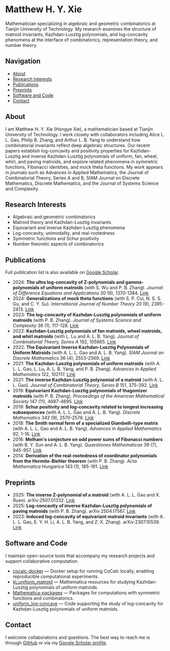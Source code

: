 # Matthew H. Y. Xie

Mathematician specializing in algebraic and geometric combinatorics at Tianjin University of Technology. My research examines the structure of matroid invariants, Kazhdan-Lusztig polynomials, and log-concavity phenomena at the interface of combinatorics, representation theory, and number theory.

## Navigation
- [About](#about)
- [Research Interests](#research-interests)
- [Publications](#publications)
- [Preprints](#preprints)
- [Software and Code](#software-and-code)
- [Contact](#contact)

## About
I am Matthew H. Y. Xie (Hongye Xie), a mathematician based at Tianjin University of Technology. I work closely with collaborators including Alice L. L. Gao, Philip B. Zhang, and Arthur L. B. Yang to understand how combinatorial invariants reflect deep algebraic structures. Our recent papers establish log-concavity and positivity properties for Kazhdan-Lusztig and inverse Kazhdan-Lusztig polynomials of uniform, fan, wheel, whirl, and paving matroids, and explore related phenomena in symmetric functions, Fibonacci identities, and mock theta functions. My work appears in journals such as Advances in Applied Mathematics, the Journal of Combinatorial Theory, Series A and B, SIAM Journal on Discrete Mathematics, Discrete Mathematics, and the Journal of Systems Science and Complexity.

## Research Interests
- Algebraic and geometric combinatorics
- Matroid theory and Kazhdan-Lusztig invariants
- Equivariant and inverse Kazhdan-Lusztig phenomena
- Log-concavity, unimodality, and real-rootedness
- Symmetric functions and Schur positivity
- Number theoretic aspects of combinatorics

## Publications
Full publication list is also available on [Google Scholar](https://scholar.google.com/citations?user=JIwdAJoAAAAJ&hl=en).

- 2024: **The ultra log-concavity of Z-polynomials and gamma-polynomials of uniform matroids** (with S. Wu and P. B. Zhang). *Journal of Difference Equations and Applications* 30 (9), 1370-1384. [Link](https://scholar.google.com/citations?view_op=view_citation&hl=en&user=JIwdAJoAAAAJ&citation_for_view=JIwdAJoAAAAJ:7PzlFSSx8tAC)
- 2024: **Generalizations of mock theta functions** (with S. P. Cui, N. S. S. Gu, and C. Y. Su). *International Journal of Number Theory* 20 (9), 2395-2413. [Link](https://scholar.google.com/citations?view_op=view_citation&hl=en&user=JIwdAJoAAAAJ&citation_for_view=JIwdAJoAAAAJ:dhFuZR0502QC)
- 2023: **The log-concavity of Kazhdan-Lusztig polynomials of uniform matroids** (with P. B. Zhang). *Journal of Systems Science and Complexity* 36 (1), 117-128. [Link](https://scholar.google.com/citations?view_op=view_citation&hl=en&user=JIwdAJoAAAAJ&citation_for_view=JIwdAJoAAAAJ:Wp0gIr-vW9MC)
- 2022: **Kazhdan-Lusztig polynomials of fan matroids, wheel matroids, and whirl matroids** (with L. Lu and A. L. B. Yang). *Journal of Combinatorial Theory, Series A* 192, 105665. [Link](https://scholar.google.com/citations?view_op=view_citation&hl=en&user=JIwdAJoAAAAJ&citation_for_view=JIwdAJoAAAAJ:4DMP91E08xMC)
- 2022: **The Equivariant Inverse Kazhdan-Lusztig Polynomials of Uniform Matroids** (with A. L. L. Gao and A. L. B. Yang). *SIAM Journal on Discrete Mathematics* 36 (4), 2553-2569. [Link](https://scholar.google.com/citations?view_op=view_citation&hl=en&user=JIwdAJoAAAAJ&citation_for_view=JIwdAJoAAAAJ:9ZlFYXVOiuMC)
- 2021: **The Kazhdan-Lusztig polynomials of uniform matroids** (with A. L. L. Gao, L. Lu, A. L. B. Yang, and P. B. Zhang). *Advances in Applied Mathematics* 122, 102117. [Link](https://scholar.google.com/citations?view_op=view_citation&hl=en&user=JIwdAJoAAAAJ&citation_for_view=JIwdAJoAAAAJ:WF5omc3nYNoC)
- 2021: **The inverse Kazhdan-Lusztig polynomial of a matroid** (with A. L. L. Gao). *Journal of Combinatorial Theory, Series B* 151, 375-392. [Link](https://scholar.google.com/citations?view_op=view_citation&hl=en&user=JIwdAJoAAAAJ&citation_for_view=JIwdAJoAAAAJ:qxL8FJ1GzNcC)
- 2019: **Equivariant Kazhdan-Lusztig polynomials of thagomizer matroids** (with P. B. Zhang). *Proceedings of the American Mathematical Society* 147 (11), 4687-4695. [Link](https://scholar.google.com/citations?view_op=view_citation&hl=en&user=JIwdAJoAAAAJ&citation_for_view=JIwdAJoAAAAJ:YsMSGLbcyi4C)
- 2019: **Schur positivity and log-concavity related to longest increasing subsequences** (with A. L. L. Gao and A. L. B. Yang). *Discrete Mathematics* 342 (9), 2570-2578. [Link](https://scholar.google.com/citations?view_op=view_citation&hl=en&user=JIwdAJoAAAAJ&citation_for_view=JIwdAJoAAAAJ:zYLM7Y9cAGgC)
- 2018: **The Smith normal form of a specialized Giambelli-type matrix** (with A. L. L. Gao and A. L. B. Yang). *Advances in Applied Mathematics* 92, 1-16. [Link](https://scholar.google.com/citations?view_op=view_citation&hl=en&user=JIwdAJoAAAAJ&citation_for_view=JIwdAJoAAAAJ:Tyk-4Ss8FVUC)
- 2016: **Melham's conjecture on odd power sums of Fibonacci numbers** (with B. Y. Sun and A. L. B. Yang). *Quaestiones Mathematicae* 39 (7), 945-957. [Link](https://scholar.google.com/citations?view_op=view_citation&hl=en&user=JIwdAJoAAAAJ&citation_for_view=JIwdAJoAAAAJ:UeHWp8X0CEIC)
- 2014: **Derivation of the real-rootedness of coordinator polynomials from the Hermite-Biehler theorem** (with P. B. Zhang). *Acta Mathematica Hungarica* 143 (1), 185-191. [Link](https://scholar.google.com/citations?view_op=view_citation&hl=en&user=JIwdAJoAAAAJ&citation_for_view=JIwdAJoAAAAJ:Y0pCki6q_DkC)

## Preprints
- 2025: **The inverse Z-polynomial of a matroid** (with A. L. L. Gao and X. Ruan). arXiv:2507.01332. [Link](https://arxiv.org/abs/2507.01332)
- 2025: **Log-concavity of inverse Kazhdan-Lusztig polynomials of paving matroids** (with P. B. Zhang). arXiv:2504.17567. [Link](https://arxiv.org/abs/2504.17567)
- 2023: **Induced log-concavity of equivariant matroid invariants** (with A. L. L. Gao, E. Y. H. Li, A. L. B. Yang, and Z. X. Zhang). arXiv:2307.10539. [Link](https://arxiv.org/abs/2307.10539)

## Software and Code
I maintain open-source tools that accompany my research projects and support collaborative computation.

- [cocalc-docker](https://github.com/mathxie/cocalc-docker) — Docker setup for running CoCalc locally, enabling reproducible computational experiments.
- [kl_uniform_matroid](https://github.com/mathxie/kl_uniform_matroid) — Mathematica resources for studying Kazhdan-Lusztig polynomials of uniform matroids.
- [Mathematica-packages](https://github.com/mathxie/Mathematica-packages) — Packages for computations with symmetric functions and combinatorics.
- [uniform_log-concave](https://github.com/mathxie/uniform_log-concave) — Code supporting the study of log-concavity for Kazhdan-Lusztig polynomials of uniform matroids.

## Contact
I welcome collaborations and questions. The best way to reach me is through [GitHub](https://github.com/mathxie) or via my [Google Scholar profile](https://scholar.google.com/citations?user=JIwdAJoAAAAJ&hl=en).
